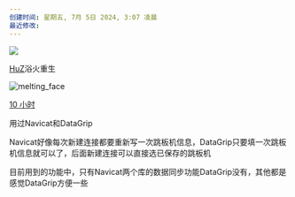 ```yaml
---
创建时间: 星期五, 7月 5日 2024, 3:07 凌晨
最近修改: 
---
```

































































































































































































































































































































































































































































































































































































































































































































































































































































































































































































































































































































































































































































































































































































































































































































































































































































































































































































































































































































































































































































































































































































































































































































































































































































































































































































































































































































































































































































































































































































































































































































































































































































































































































































































































































































































































































































































































































































































































































































































































































































































































































































































































































































































































































































































































































































































































































































































































































































































































































































































































































































































































































































































































































































































































































































































































































































































































































































































































































































































































































































































































































































































































































































































































































































































































































































































































































































































































































































































































































































































































































































































































































































































































































































































































































































































































































































































































































































































































































































































































































































































































































































































































































































































































































































































































































































































































































































































































































































































































































































































































































































































































































































































































































































































































































































































































































































































































































































































































































































































































































































































































































































































































































































































































































































































































































































































































































































































































































































































































































































































































































































































































































































































































































































































































































































































































































































































































































































































































































































































































































































































































































































































































































































































































































































































































































































































































































































































































































































































































































































































































































































































































































































































































































































































































































































































































































































































































































































































































































































































































































































































































































































































































































































































































































































































































































































































































































































































































































































































































































































































































































































































































































































































































































































































































































































































































































































































































































































































































































































































































































































































































































































































































































































































































































































































































































































































































































































































































































































































































































































































































































































































































































































































































































































































































































































































































































































































































































































































































































































































































































































































































































































































































































































































































































































































































































































































































































































































































































































































































































































































































































































































































































































































































































































































































































































































































































































































































































































































































































































































































































































































































































































































































































































































































































































































































































































































































































































































































































































































































































































































































































































































































































































































































































































































































































































































































































































































































































































































































































































































































































































































































































































































































































































































































































































































































































































































































































































































































































































































































































































































































































































































































































































































































































































































































































































































































































































































































































































































































































































































































































































































































































































































































































































































































































































































































































































































































































































































































































































































































































































































































































































































































































































































































































































































































































































































































































































































































































































































































































































































































































































































































































































































































































































































































































































































































































































































































































































































































































































































































































































































































































































































































































































































































































































































































































































































































































































































































































































































































































































































































































































































































































































































































































































































































































































































































































































































































































































































































































































































































































































































































































































































































































































































































































































































































































































































































































































































































































































































































































































































































































































































































































































































































































































































































































































































































































































































































































































































































































































































































































































































































































































































































































































































































































































































































































































































































































































































































































































































































































































































































































































































































































































































































































































































































































































































































































































































































































































































































































































































































































































































































































































































































































































































































































































































































































































































































































































































































































































































































































































































































































































































































































































































































































































































































































































































































































































































































































































































































































































































































































































































































































































































































































































































































































































































































































































































































































































































































































































































































































































































































































































































































































































































































































































































































































































































































































































































































































































































































































































































































































































































































































































































































































































































































































































































































































































































































































































































































































































































































































































































































































































































































































































































































































































































































































































































































































































































































































































































































































































































































































































































































































































































































































































































































































































































































































































































































































































































































































































































































































































































































































































































































































































































































































































































































































































































































































































































































































































































































































































































































































































































































































































































































































































































































































































































































































































































































































































































































































































































































































































































































































































































































































































































































































































































































































































































































































































































































































































































































































































































































































































































































































































































































































































































































































































































































































































































































































































































































































































































































































































































































































































































































































































































































































































































































































































































































































































































































































































































































































































































































































































































































































































































































































































































































































































































































































































































































































































































































































































































































































































































































































































































































































































































































































































































































































































































































































































































































































































































































































































































































































































































































































































































































































































































































































































































































































































































































































































































































































































































































































































































































































































































































































































































































































































































































































































































































































































































































































































































































































































































































































































































































































































































































































































































































































































































































































































































































































































































































































































































































































































































































































































































































































































































































































































































































































































































































































































































































































































































































































































































































































































































































































































































































[![](https://cdn.linux.do/user_avatar/linux.do/huz/144/2362_2.png)](https://linux.do/u/HuZ)

[HuZ](https://linux.do/u/HuZ)浴火重生

![melting_face](https://cdn.linux.do/images/emoji/apple/melting_face.png?v=12)

[10 小时](https://linux.do/t/topic/127470/19?u=mika24 "发布日期")

用过Navicat和DataGrip

Navicat好像每次新建连接都要重新写一次跳板机信息，DataGrip只要填一次跳板机信息就可以了，后面新建连接可以直接选已保存的跳板机

目前用到的功能中，只有Navicat两个库的数据同步功能DataGrip没有，其他都是感觉DataGrip方便一些